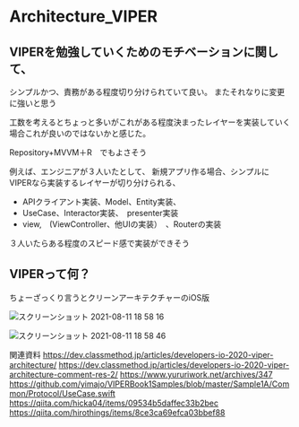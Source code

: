 # Architecture_VIPER
## VIPERを勉強していくためのモチベーションに関して、
シンプルかつ、責務がある程度切り分けられていて良い。
またそれなりに変更に強いと思う


工数を考えるとちょっと多いがこれがある程度決まったレイヤーを実装していく場合これが良いのではないかと感じた。

Repository+MVVM＋R　でもよさそう

例えば、エンジニアが３人いたとして、
新規アプリ作る場合、シンプルにVIPERなら実装するレイヤーが切り分けられる、

- APIクライアント実装、Model、Entity実装、　
- UseCase、Interactor実装、　presenter実装 　
- view,　(ViewController、他UIの実装）　、Routerの実装

３人いたらある程度のスピード感で実装ができそう

## VIPERって何？
ちょーざっくり言うとクリーンアーキテクチャーのiOS版

![スクリーンショット 2021-08-11 18 58 16](https://user-images.githubusercontent.com/52149750/129009833-438b88d8-96f2-47ba-a15f-2a2cd166cbe4.png)

![スクリーンショット 2021-08-11 18 58 46](https://user-images.githubusercontent.com/52149750/129009886-1b9501ec-83ad-46bb-9aff-b5d035ac7d31.png)


関連資料
https://dev.classmethod.jp/articles/developers-io-2020-viper-architecture/
https://dev.classmethod.jp/articles/developers-io-2020-viper-architecture-comment-res-2/
https://www.yururiwork.net/archives/347
https://github.com/yimajo/VIPERBook1Samples/blob/master/Sample1A/Common/Protocol/UseCase.swift
https://qiita.com/hicka04/items/09534b5daffec33b2bec
https://qiita.com/hirothings/items/8ce3ca69efca03bbef88
